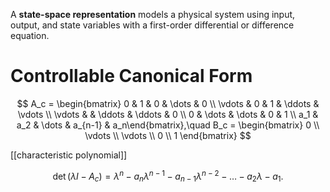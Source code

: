 A **state-space representation** models a physical system using input, output, and state variables with a first-order differential or difference equation. 



# Controllable Canonical Form

$$
A_c = \begin{bmatrix} 0 & 1 & 0 & \dots & 0 \\ \vdots & 0 & 1 & \ddots & \vdots \\ \vdots & & \ddots & \ddots & 0 \\ 0 & \dots & \dots & 0 & 1 \\ a_1 & a_2 & \dots & a_{n-1} & a_n\end{bmatrix},\quad B_c = \begin{bmatrix} 0 \\ \vdots \\ \vdots \\ 0 \\ 1 \end{bmatrix}
$$

[[characteristic polynomial]]

$$
\det(\lambda I - A_c) = \lambda^n - a_n \lambda^{n-1} - a_{n-1}\lambda^{n-2} - \dots - a_2 \lambda - a_1.
$$